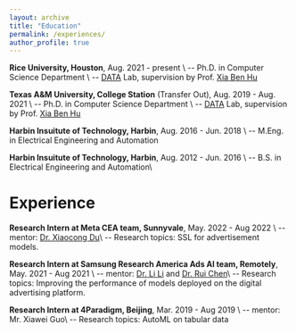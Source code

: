 ```yaml
---
layout: archive
title: "Education"
permalink: /experiences/
author_profile: true
---
```


**Rice University, Houston**, Aug. 2021 - present \\
-- Ph.D. in Computer Science Department \\
-- [DATA](https://cs.rice.edu/~xh37/index.html) Lab, supervision by Prof. [Xia Ben Hu](https://cs.rice.edu/~xh37/index.html)

**Texas A&M University, College Station** (Transfer Out), Aug. 2019 - Aug. 2021 \\
-- Ph.D. in Computer Science Department \\
-- [DATA](https://cs.rice.edu/~xh37/index.html) Lab, supervision by Prof. [Xia Ben Hu](https://people.engr.tamu.edu/xiahu/index.html)

**Harbin Insuitute of Technology, Harbin**, Aug. 2016 - Jun. 2018 \\
-- M.Eng. in Electrical Engineering and Automation

**Harbin Insuitute of Technology, Harbin**, Aug. 2012 - Jun. 2016 \\
-- B.S. in Electrical Engineering and Automation\\
<br />

Experience
=====
**Research Intern at Meta CEA team, Sunnyvale**, May. 2022 - Aug 2022 \\
-- mentor: [Dr. Xiaocong Du](https://scholar.google.com/citations?user=wctRExYAAAAJ&hl=en)\\
-- Research topics: SSL for advertisement models.

**Research Intern at Samsung Research America Ads AI team, Remotely**, May. 2021 - Aug 2021 \\
-- mentor: [Dr. Li Li](https://scholar.google.com/citations?user=FPcI7HkAAAAJ&hl=en) and [Dr. Rui Chen](https://scholar.google.com/citations?user=ngVttWUAAAAJ&hl=en)\\
-- Research topics: Improving the performance of models deployed on the digital advertising platform.

**Research Intern at 4Paradigm, Beijing**, Mar. 2019 - Aug 2019 \\
-- mentor: Mr. Xiawei Guo\\
-- Research topics: AutoML on tabular data
